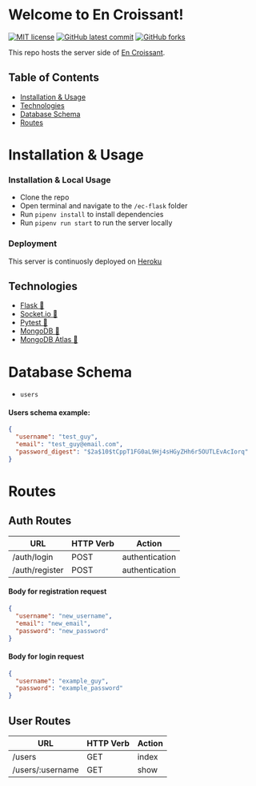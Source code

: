 # Welcome to En Croissant!

<!-- badges -->

[![MIT license](https://img.shields.io/badge/License-MIT-green.svg)](https://opensource.org/licenses/mit-license.php)
[![GitHub latest commit](https://img.shields.io/github/last-commit/en-croissant/ec-flask.svg)](https://github.com/en-croissant/ec-flask)
[![GitHub forks](https://img.shields.io/github/forks/en-croissant/ec-flask.svg)](https://github.com/en-croissant/ec-flask)

This repo hosts the server side of [En Croissant](https://github.com/en-croissant/ec-client).

## Table of Contents

- [Installation & Usage](#installation--usage)
- [Technologies](#technologies)
- [Database Schema](#database-schema)
- [Routes](#routes)

# Installation & Usage

### Installation & Local Usage

- Clone the repo
- Open terminal and navigate to the `/ec-flask` folder
- Run `pipenv install` to install dependencies
- Run `pipenv run start` to run the server locally

### Deployment

This server is continuosly deployed on [Heroku](https://en-croissant.herokuapp.com/)

## Technologies

- [Flask 🔗](https://flask.palletsprojects.com/en/2.1.x/)
- [Socket.io 🔗](https://socket.io/)
- [Pytest 🔗](https://docs.pytest.org/en/7.1.x/s)
- [MongoDB 🔗](https://www.mongodb.com/)
- [MongoDB Atlas 🔗](https://www.mongodb.com/atlas/database)

# Database Schema

- `users`

#### Users schema example:

```json
{
  "username": "test_guy",
  "email": "test_guy@email.com",
  "password_digest": "$2a$10$tCppT1FG0aL9Hj4sHGyZHh6r5OUTLEvAcIorq"
}
```

# Routes

## Auth Routes

| **URL**        | **HTTP Verb** | **Action**     |
| -------------- | ------------- | -------------- |
| /auth/login    | POST          | authentication |
| /auth/register | POST          | authentication |

#### Body for registration request

```json
{
  "username": "new_username",
  "email": "new_email",
  "password": "new_password"
}
```

#### Body for login request

```json
{
  "username": "example_guy",
  "password": "example_password"
}
```

## User Routes

| **URL**          | **HTTP Verb** | **Action** |
| ---------------- | ------------- | ---------- |
| /users           | GET           | index      |
| /users/:username | GET           | show       |


